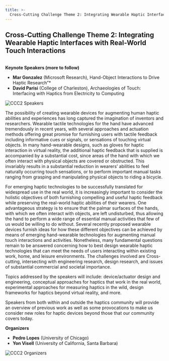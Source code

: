 ```yaml
---
title: >-
  Cross-Cutting Challenge Theme 2: Integrating Wearable Haptic Interfaces with Real-World Touch Interactions
---
```

## Cross-Cutting Challenge Theme 2: Integrating Wearable Haptic Interfaces with Real-World Touch Interactions

<hr style="height:2px; visibility:hidden;" />

**Keynote Speakers (more to follow)**

* **Mar Gonzalez** (Microsoft Research), Hand-Object Interactions to Drive Haptic Research”*
* **David Parisi** (College of Charleston), Archaeologies of Touch: Interfacing with Haptics from Electricity to Computing

![](/img/CCC2-Speakers.jpg "CCC2 Speakers")


<!--
<div class="keynoteSpeaker">
    <img class="croppedGonzalez" src="/img/hs2022_CCC-Gonzalez.png">
    <p style="padding-left:330px;padding-top:5%"> <span style="color:grey; "> Keynote: </span> <br> <span style="font-weight:bold"> Hand-Object Interactions to Drive Haptic Research </span></p>
    <p style="padding-left:330px"> <span style="color:grey"> Speaker: </span> <br> <span style="font-weight:bold"> Mar Gonzalez </span> (Microsoft Research) </p>
</div>
<div style="clear:both"></div>
<div class="keynoteSpeaker">
    <img class="croppedParisi" src="/img/hs2022_CCC-Parisi.png">
    <p style="padding-left:330px;padding-top:5%"> <span style="color:grey"> Keynote: </span> <br> <span style="font-weight:bold"> Archaeologies of Touch: Interfacing with Haptics from Electricity to Computing </span> </p>
    <p style="padding-left:330px"> <span style="color:grey"> Speaker: </span> <br> <span style="font-weight:bold"> David Parisi </span> (College of Charleston) </p>
</div>
<div style="clear:both"></div>
-->

The possibility of creating wearable devices for augmenting human haptic abilities and experiences has long captured the imagination of inventors and researchers.  Wearable tactile technologies for the hand have advanced tremendously in recent years, with several approaches and actuation methods offering great promise for furnishing users with tactile feedback including informative cues or signals, or sensations of touching virtual objects. In many hand-wearable designs, such as gloves for haptic interaction in virtual reality, the additional haptic feedback that is supplied is accompanied by a substantial cost, since areas of the hand with which we often interact with physical objects are covered or obstructed. This invariably results in a substantial reduction in wearers’ abilities to feel naturally occurring touch sensations, or to perform important manual tasks ranging from grasping and manipulating physical objects to riding a bicycle. 

For emerging haptic technologies to be successfully translated for widespread use in the real world, it is increasingly important to consider the holistic objectives of both furnishing compelling and useful haptic feedback while preserving the real-world haptic abilities of their wearers. One advantageous strategy is to ensure that the palmar surfaces of the hands, with which we often interact with objects, are left undisturbed, thus allowing the hand to perform a wide range of essential manual activities that few of us would be willing to do without. Several recently proposed wearable devices furnish ideas for how these different objectives can be achieved by means of emerging hand-wearable technologies for augmenting manual touch interactions and activities. Nonetheless, many fundamental questions remain to be answered concerning how to best design wearable haptic technologies that can meet the needs of users interacting within existing work, home, and leisure environments. The challenges involved are Cross-cutting, intersecting with engineering research, design research, and issues of substantial commercial and societal importance. 

Topics addressed by the speakers will include: device/actuator design and engineering, conceptual approaches for haptics that work in the real world, experimental approaches for measuring haptics in the wild, design frameworks for haptics beyond virtual reality, and more.

Speakers from both within and outside the haptics community will provide an overview of previous work as well as some provocations to make us consider new roles for haptic devices beyond those that our community covers today.

**Organizers**

* **Pedro Lopes** (University of Chicago)
* **Yon Visell** (University of California, Santa Barbara)

![](/img/CCC2-Organizers.jpg "CCC2 Organizers")

<!--
<img src="/img/hs2022_CCC2-Organizers.jpg" width=50%>
-->